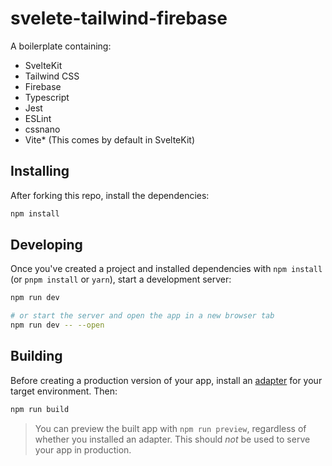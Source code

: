 # svelete-tailwind-firebase

A boilerplate containing:

- SvelteKit
- Tailwind CSS
- Firebase
- Typescript
- Jest
- ESLint
- cssnano
- Vite* (This comes by default in SvelteKit)

## Installing

After forking this repo, install the dependencies:

```sh
npm install
```

## Developing

Once you've created a project and installed dependencies with `npm install` (or `pnpm install` or `yarn`), start a development server:

```bash
npm run dev

# or start the server and open the app in a new browser tab
npm run dev -- --open
```

## Building

Before creating a production version of your app, install an [adapter](https://kit.svelte.dev/docs#adapters) for your target environment. Then:

```bash
npm run build
```

> You can preview the built app with `npm run preview`, regardless of whether you installed an adapter. This should _not_ be used to serve your app in production.
